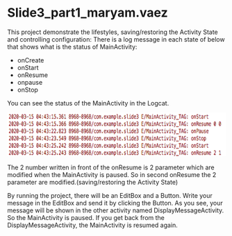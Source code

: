 # Slide3_part1_maryam.vaez
This project demonstrate the lifestyles, saving/restoring the Activity State and controlling configuration:
There is a log message in each state of below that shows what is the status of MainActivity:
* onCreate
* onStart
* onResume
* onpause
* onStop

You can see the status of the MainActivity in the Logcat.
<p align="center">
<img src="./pic/status.png" width="700" height="100">
</p>

The 2 number written in front of the onResume is 2 parameter which are modified when the MainActivity is paused. So in second onResume the 2 parameter are modified.(saving/restoring the Activity State)

By running the project, there will be an EditBox and a Button. Write your message in the EditBox and send it by clicking the Button. As you see, your message will be shown in the other activity named DisplayMessageActivity. So the MainActivity is paused. If you get back from the DisplayMessageActivity, the MainActivity is resumed again.



